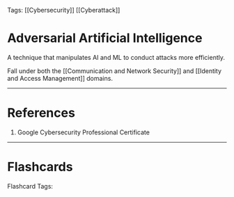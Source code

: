 Tags: [[Cybersecurity]] [[Cyberattack]]
# Adversarial Artificial Intelligence

A technique that manipulates AI and ML to conduct attacks more efficiently.

Fall under both the [[Communication and Network Security]] and [[Identity and Access Management]] domains.

---
# References

1. Google Cybersecurity Professional Certificate

---
# Flashcards

Flashcard Tags: 
